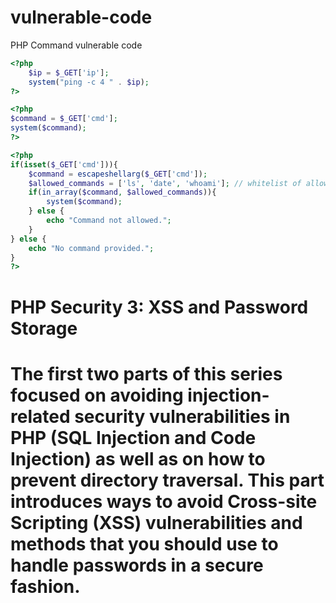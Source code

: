 # vulnerable-code

<p1/> PHP Command vulnerable code <p1/>
    
```php
<?php
    $ip = $_GET['ip'];
    system("ping -c 4 " . $ip);
?>
```

```php
<?php
$command = $_GET['cmd'];
system($command);
?>
```

```php
<?php
if(isset($_GET['cmd'])){
    $command = escapeshellarg($_GET['cmd']);
    $allowed_commands = ['ls', 'date', 'whoami']; // whitelist of allowed commands
    if(in_array($command, $allowed_commands)){
        system($command);
    } else {
        echo "Command not allowed.";
    }
} else {
    echo "No command provided.";
}
?>
```
<h5>
    <h1>PHP Security 3: XSS and Password Storage<h1/>
The first two parts of this series focused on avoiding injection-related security vulnerabilities in PHP (SQL Injection and Code Injection) as well as on how to prevent directory traversal. This part introduces ways to avoid Cross-site Scripting (XSS) vulnerabilities and methods that you should use to handle passwords in a secure fashion.</h5>
